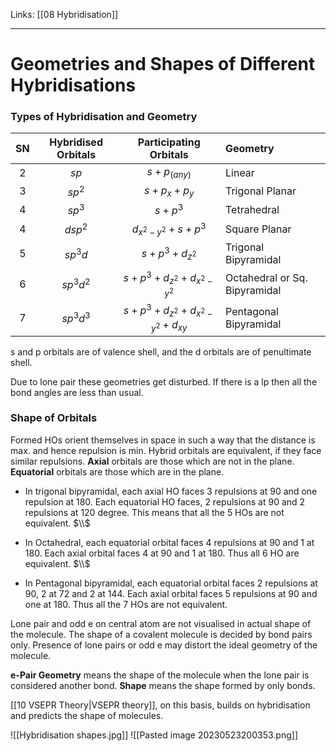 Links: [[08 Hybridisation]]
___
# Geometries and Shapes of Different Hybridisations

### Types of Hybridisation and Geometry

| SN  | Hybridised Orbitals |           Participating Orbitals           | Geometry                      |
|:---:|:-------------------:|:------------------------------------------:|:----------------------------- |
|  2  |        $sp$         |              $s + p_{(any)}$               | Linear                        |
|  3  |      $sp^{2}$       |            $s + p_{x} + p_{y}$             | Trigonal Planar               |
|  4  |      $sp^{3}$       |                $s + p^{3}$                 | Tetrahedral                   |
|  4  |      $dsp^{2}$      |       $d_{x^{2}-y^{2}} + s + p^{3}$        | Square Planar                 |
|  5  |      $sp^{3}d$      |          $s + p^{3} + d_{z^{2}}$           | Trigonal Bipyramidal          |
|  6  |    $sp^{3}d^{2}$    | $s + p^{3} + d_{z^{2}} + d_{x^{2}-y^{2}}$  | Octahedral or Sq. Bipyramidal |
|  7  |    $sp^{3}d^{3}$    | $s+p^{3}+d_{z^{2}}+d_{x^{2}-y^{2}}+d_{xy}$ | Pentagonal Bipyramidal        |

s and p orbitals are of valence shell, and the d orbitals are of penultimate shell. 

Due to lone pair these geometries get disturbed. If there is a lp then all the bond angles are less than usual. 


### Shape of Orbitals

Formed HOs orient themselves in space in such a way that the distance is max. and hence repulsion is min. 
Hybrid orbitals are equivalent, if they face similar repulsions. 
**Axial** orbitals are those which are not in the plane. 
**Equatorial** orbitals are those which are in the plane. 
   
- In trigonal bipyramidal, each axial HO faces 3 repulsions at 90 and one repulsion at 180. Each equatorial HO faces, 2 repulsions at 90 and 2 repulsions at 120 degree. This means that all the 5 HOs are not equivalent.
$\\$

- In Octahedral, each equatorial orbital faces 4 repulsions at 90 and 1 at 180. Each axial orbital faces 4 at 90 and 1 at 180. Thus all 6 HO are equivalent. 
$\\$

- In Pentagonal bipyramidal, each equatorial orbital faces 2 repulsions at 90, 2 at 72 and 2 at 144. Each axial orbital faces 5 repulsions at 90 and one at 180. Thus all the 7 HOs are not equivalent. 


Lone pair and odd e on central atom are not visualised in actual shape of the molecule. The shape of a covalent molecule is decided by bond pairs only. Presence of lone pairs or odd e may distort the ideal geometry of the molecule. 
   
   **e-Pair Geometry** means the shape of the molecule when the lone pair is considered another bond. 
   **Shape** means the shape formed by only bonds. 

[[10 VSEPR Theory|VSEPR theory]], on this basis, builds on hybridisation and predicts the shape of molecules. 

![[Hybridisation shapes.jpg]]
![[Pasted image 20230523200353.png]]
